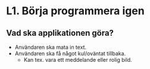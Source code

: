 # L1. Börja programmera igen

## Vad ska applikationen göra?

- Användaren ska mata in text.
- Användaren ska få något kul/oväntat tillbaka.
  - Kan tex. vara ett meddelande eller rolig bild.
